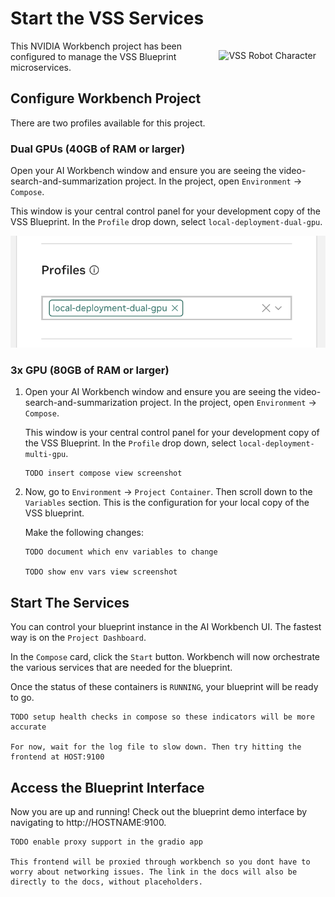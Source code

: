 # Start the VSS Services

<img src="_static/robots/startup.png" alt="VSS Robot Character" style="float:right; max-width:350px;margin:15px;" />

This NVIDIA Workbench project has been configured to manage the VSS Blueprint microservices.


## Configure Workbench Project

There are two profiles available for this project.

<!-- tabs:start -->

### **Dual GPUs (40GB of RAM or larger)**

Open your AI Workbench window and ensure you are seeing the video-search-and-summarization project. In the project, open `Environment` → `Compose`.

This window is your central control panel for your development copy of the VSS Blueprint. In the `Profile` drop down, select `local-deployment-dual-gpu`.

![Workbench Compose View](compose.png)


### **3x GPU (80GB of RAM or larger)**

1. Open your AI Workbench window and ensure you are seeing the video-search-and-summarization project.
    In the project, open `Environment` → `Compose`.

   This window is your central control panel for your development copy of the VSS Blueprint. In the `Profile` drop down, select `local-deployment-multi-gpu`.

    ```
    TODO insert compose view screenshot
    ```

1.  Now, go to `Environment` → `Project Container`.
    Then scroll down to the `Variables` section.
    This is the configuration for your local copy of the VSS blueprint.

    Make the following changes:

    ```
    TODO document which env variables to change

    TODO show env vars view screenshot
    ```

<!-- tabs:end -->

## Start The Services

You can control your blueprint instance in the AI Workbench UI.
The fastest way is on the `Project Dashboard`.

In the `Compose` card, click the `Start` button.
Workbench will now orchestrate the various services that are needed for the blueprint.

Once the status of these containers is `RUNNING`, your blueprint will be ready to go.

```
TODO setup health checks in compose so these indicators will be more accurate

For now, wait for the log file to slow down. Then try hitting the frontend at HOST:9100
```

## Access the Blueprint Interface

Now you are up and running!
Check out the blueprint demo interface by navigating to http://HOSTNAME:9100.

```
TODO enable proxy support in the gradio app

This frontend will be proxied through workbench so you dont have to worry about networking issues. The link in the docs will also be directly to the docs, without placeholders.
```
